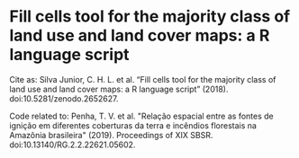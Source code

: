 # Fill cells tool for the majority class of land use and land cover maps: a R language script

Cite as: Silva Junior, C. H. L. et al. “Fill cells tool for the majority class of land use and land cover maps: a R language script” (2018). doi:10.5281/zenodo.2652627.

Code related to: Penha, T. V. et al. "Relação espacial entre as fontes de ignição em diferentes coberturas da terra e incêndios florestais na Amazônia brasileira" (2019). Proceedings of XIX SBSR. doi:10.13140/RG.2.2.22621.05602.
